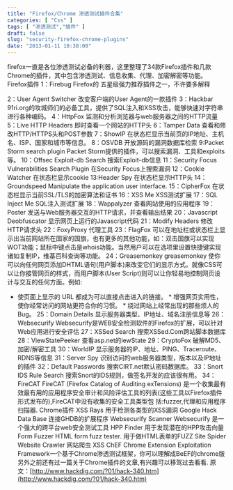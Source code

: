 ```yaml
---
title: "Firefox/Chrome 渗透测试插件合集"
categories: [ "Css" ]
tags: [ "渗透测试","插件" ]
draft: false
slug: "security-firefox-chrome-plugins"
date: "2013-01-11 10:38:00"
---
```


firefox一直是各位渗透测试必备的利器，这里整理了34款Firefox插件和几款Chrome的插件，其中包含渗透测试、信息收集、代理、加密解密等功能。
Firefox插件
1：Firebug
Firefox的 五星级强力推荐插件之一，不许要多解释
<!-- more-->
2：User Agent Switcher
改变客户端的User Agent的一款插件
3：Hackbar
91ri.org的攻城师们的必备工具，提供了SQL注入和XSS攻击，能够快速对字符串进行各种编码。
4：HttpFox
监测和分析浏览器与web服务器之间的HTTP流量
5：Live HTTP Headers
即时查看一个网站的HTTP头
6：Tamper Data
查看和修改HTTP/HTTPS头和POST参数
7：ShowIP
在状态栏显示当前页的IP地址、主机名、ISP、国家和城市等信息。
8：OSVDB
开放源码的漏洞数据库检索
9:Packet Storm search plugin
Packet Storm提供的插件，可以搜索漏洞、工具和exploits等。
10：Offsec Exploit-db Search
搜索Exploit-db信息
11：Security Focus Vulnerabilities Search Plugin
在Security Focus上搜索漏洞
12：Cookie Watcher
在状态栏显示cookie
13:Header Spy
在状态栏显示HTTP头
14：Groundspeed
Manipulate the application user interface.
15：CipherFox
在状态栏显示当前SSL/TLS的加密算法和证书
16：XSS Me
XSS测试扩展
17：SQL Inject Me
SQL注入测试扩展
18：Wappalyzer
查看网站使用的应用程序
19：Poster
发送与Web服务器交互的HTTP请求，并查看输出结果
20：Javascript Deobfuscator
显示网页上运行的Javascript代码
21：Modify Headers
修改HTTP请求头
22：FoxyProxy
代理工具
23：FlagFox
可以在地址栏或状态栏上显示出当前网站所在国家的国旗，也有更多的其他功能，如：双击国旗可以实现WOT功能；鼠标中键点击是whois功能。当然用户可以在选项里设置快捷键实现诸如复制IP，维基百科查询等功能。
24：Greasemonkey
greasemonkey 使你可以向任何网页添加DHTML语句(用户脚本)来改变它们的显示方式。就像CSS可以让你接管网页的样式，而用户脚本(User Script)则可以让你轻易地控制网页设计与交互的任何方面。例如:
* 使页面上显示的 URL 都成为可以直接点击进入的链接。 * 增强网页实用性，使你经常访问的网站更符合你的习惯。 * 绕过网站上经常出现的那些烦人的 Bug。
25：Domain Details
显示服务器类型、IP地址、域名注册信息等
26：Websecurify
Websecurify是WEB安全检测软件的Firefox的扩展，可以针对Web应用进行安全评估
27：XSSed Search
搜索XSSed.Com跨站脚本数据库
28：ViewStatePeeker
查看asp.net的iewState
29：CryptoFox
破解MD5、加密/解密工具
30：WorldIP
显示服务器的IP、地址、PING、Traceroute、RDNS等信息
31：Server Spy
识别访问的web服务器类型，版本以及IP地址的插件
32：Default Passwords
搜索CIRT.net默认密码数据库。
33：Snort IDS Rule Search
搜索Snort的IDS规则，做签名开发的应该很有用。
34：FireCAT
FireCAT (Firefox Catalog of Auditing exTensions) 是一个收集最有效最有用的应用程序安全审计和风险评估工具的列表(这些工具以Firefox插件形式发布的),FireCAT中没有收集的安全工具类型包 括:fuzzer,代理和应用程序扫描器.
Chrome插件
XSS Rays
用于检测各类型的XSS漏洞
Google Hack Data Base
连接GHDB的扩展程序
Websecurify Scanner
Websecurify 是一个强大的跨平台web安全测试工具
HPP Finder
用于发现潜在的HPP攻击向量
Form Fuzzer
HTML form fuzz tester. 用于做HTML表单的FUZZ
Site Spider
Website Crawler 网站爬虫
XSS ChEF 
Chrome Extension Exploitation Framework一个基于Chrome渗透测试框架，你可以理解成BeEF的chrome版
另外之前还有过一篇关于Chrome插件的文章,有兴趣可以移驾过去看看.
原文：[http://www.hackdig.com/?01/hack-340.htm](http://www.hackdig.com/?01/hack-340.htm)
